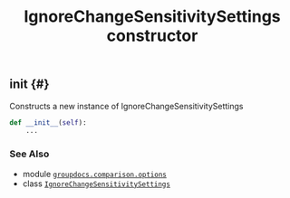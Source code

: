 ﻿---
title: IgnoreChangeSensitivitySettings constructor
second_title: GroupDocs.Comparison for Python via .NET API References
description: 
type: docs
url: /python-net/groupdocs.comparison.options/ignorechangesensitivitysettings/__init__/
is_root: false
weight: 10
---

## __init__ {#}

Constructs a new instance of IgnoreChangeSensitivitySettings



```python
def __init__(self):
    ...
```





### See Also
* module [`groupdocs.comparison.options`](../../)
* class [`IgnoreChangeSensitivitySettings`](/comparison/python-net/groupdocs.comparison.options/ignorechangesensitivitysettings)
